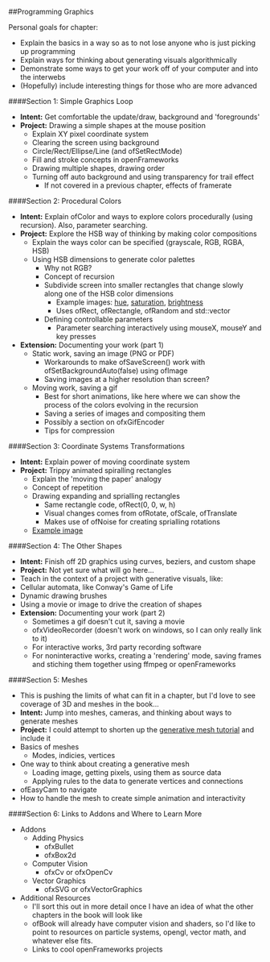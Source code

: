 ##Programming Graphics

Personal goals for chapter:
* Explain the basics in a way so as to not lose anyone who is just picking up programming
* Explain ways for thinking about generating visuals algorithmically 
* Demonstrate some ways to get your work off of your computer and into the interwebs
* (Hopefully) include interesting things for those who are more advanced

####Section 1: Simple Graphics Loop
* __Intent:__ Get comfortable the update/draw, background and 'foregrounds'
* __Project:__ Drawing a simple shapes at the mouse position  
  * Explain XY pixel coordinate system
  * Clearing the screen using background
  * Circle/Rect/Ellipse/Line (and ofSetRectMode)
  * Fill and stroke concepts in openFrameworks
  * Drawing multiple shapes, drawing order
  * Turning off auto background and using transparency for trail effect 
    * If not covered in a previous chapter, effects of framerate


####Section 2: Procedural Colors
* __Intent:__ Explain ofColor and ways to explore colors procedurally (using recursion).  Also, parameter searching.
* __Project:__ Explore the HSB way of thinking by making color compositions 
  * Explain the ways color can be specified (grayscale, RGB, RGBA, HSB)
  * Using HSB dimensions to generate color palettes
    * Why not RGB?
    * Concept of recursion
    * Subdivide screen into smaller rectangles that change slowly along one of the HSB color dimensions
      * Example images: [hue](https://github.com/openframeworks/ofBook/blob/master/20_intro_to_graphics/EvolvingColor_ChangingHue.png), [saturation](https://github.com/openframeworks/ofBook/blob/master/20_intro_to_graphics/EvolvingColor_ChangingSaturation.png), [brightness](https://github.com/openframeworks/ofBook/blob/master/20_intro_to_graphics/EvolvingColor_ChangingBrightness.png)
      * Uses ofRect, ofRectangle, ofRandom and std::vector
    * Defining controllable parameters 
      * Parameter searching interactively using mouseX, mouseY and key presses
* __Extension:__ Documenting your work (part 1)
  * Static work, saving an image (PNG or PDF)
    * Workarounds to make ofSaveScreen() work with ofSetBackgroundAuto(false) using ofImage
    * Saving images at a higher resolution than screen?
  * Moving work, saving a gif
    * Best for short animations, like here where we can show the process of the colors evolving in the recursion
    * Saving a series of images and compositing them 
    * Possibly a section on ofxGifEncoder
    * Tips for compression
  
####Section 3: Coordinate Systems Transformations
* __Intent:__ Explain power of moving coordinate system
* __Project:__ Trippy animated spiralling rectangles
  * Explain the 'moving the paper' analogy
  * Concept of repetition
  * Drawing expanding and sprialling rectangles
    * Same rectangle code, ofRect(0, 0, w, h) 
    * Visual changes comes from ofRotate, ofScale, ofTranslate
    * Makes use of ofNoise for creating sprialling rotations
  * [Example image](https://github.com/openframeworks/ofBook/blob/master/20_intro_to_graphics/CoordSystem_RepeatingSquareSpiral.png)

####Section 4: The Other Shapes
* __Intent:__ Finish off 2D graphics using curves, beziers, and custom shape
* __Project:__ Not yet sure what will go here...
 * Teach in the context of a project with generative visuals, like:
  * Cellular automata, like Conway's Game of Life
  * Dynamic drawing brushes
  * Using a movie or image to drive the creation of shapes
* __Extension:__ Documenting your work (part 2)
  * Sometimes a gif doesn't cut it, saving a movie
   * ofxVideoRecorder (doesn't work on windows, so I can only really link to it)
    * For interactive works, 3rd party recording software
    * For noninteractive works, creating a 'rendering' mode, saving frames and stiching them together using ffmpeg or openFrameworks

####Section 5: Meshes
* This is pushing the limits of what can fit in a chapter, but I'd love to see coverage of 3D and meshes in the book...
* __Intent:__ Jump into meshes, cameras, and thinking about ways to generate meshes
* __Project:__ I could attempt to shorten up the [generative mesh tutorial](http://openframeworks.cc/tutorials/graphics/generativemesh.html) and include it
 * Basics of meshes
   * Modes, indicies, vertices
 * One way to think about creating a generative mesh
   * Loading image, getting pixels, using them as source data
    * Applying rules to the data to generate vertices and connections
 * ofEasyCam to navigate
 * How to handle the mesh to create simple animation and interactivity

####Section 6: Links to Addons and Where to Learn More
* Addons
  * Adding Physics
    * ofxBullet
    * ofxBox2d
  * Computer Vision
    * ofxCv or ofxOpenCv
  * Vector Graphics
    * ofxSVG or ofxVectorGraphics
* Additional Resources
  * I'll sort this out in more detail once I have an idea of what the other chapters in the book will look like 
  * ofBook will already have computer vision and shaders, so I'd like to point to resources on particle systems, opengl, vector math, and whatever else fits. 
  * Links to cool openFrameworks projects
